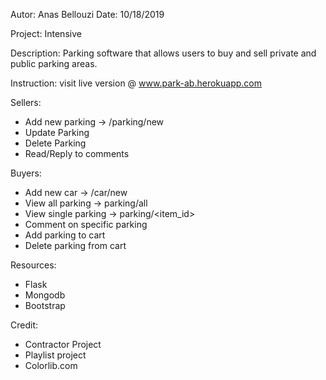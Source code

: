 Autor: Anas Bellouzi
Date: 10/18/2019

Project: Intensive

Description: Parking software that allows users to buy and sell private and public parking areas.

Instruction: visit live version @ www.park-ab.herokuapp.com

Sellers:
  - Add new parking -> /parking/new
  - Update Parking
  - Delete Parking
  - Read/Reply to comments

Buyers:
  - Add new car -> /car/new
  - View all parking -> parking/all
  - View single parking -> parking/<item_id>
  - Comment on specific parking
  - Add parking to cart
  - Delete parking from cart

Resources:
  - Flask
  - Mongodb
  - Bootstrap

Credit:
  - Contractor Project
  - Playlist project
  - Colorlib.com
